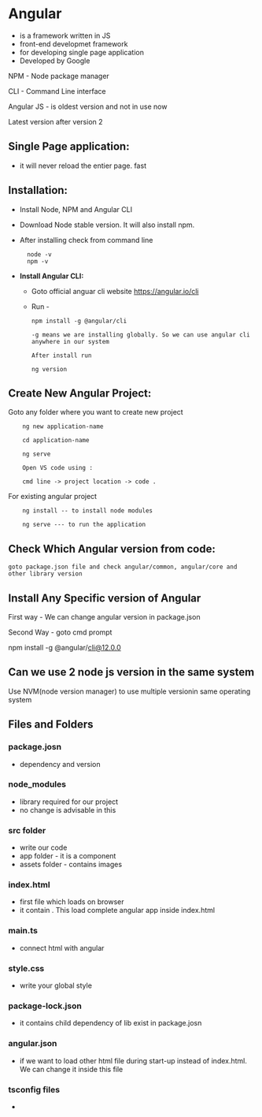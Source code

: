 # Angular

- is a framework written in JS
- front-end developmet framework
- for developing single page application
- Developed by Google

NPM - Node package manager

CLI - Command Line interface

Angular JS - is oldest version and not in use now

Latest version after version 2



## Single Page application:
- it will never reload the entier page. fast


## Installation:

- Install Node, NPM and Angular CLI
- Download Node stable version. It will also install npm.
- After installing check from command line

        node -v
        npm -v

- **Install Angular CLI:**
    - Goto official anguar cli website https://angular.io/cli
    -   Run -
            
            npm install -g @angular/cli
            
            -g means we are installing globally. So we can use angular cli anywhere in our system
            
            After install run

            ng version

## Create New Angular Project:

Goto any folder where you want to create new project

        ng new application-name

        cd application-name

        ng serve

        Open VS code using :

        cmd line -> project location -> code .


For existing angular project

        ng install -- to install node modules

        ng serve --- to run the application



## Check Which Angular version from code:

    goto package.json file and check angular/common, angular/core and other library version


## Install Any Specific version of Angular

First way - We can change angular version in package.json

Second Way - goto cmd prompt

npm install -g @angular/cli@12.0.0

## Can we use 2 node js version in the same system

Use NVM(node version manager) to use multiple versionin same operating system



## Files and Folders

### package.josn

-   dependency and version

### node_modules

- library required for our project
- no change is advisable in this


### src folder

- write our code
- app folder - it is a component
- assets folder - contains images

### index.html
- first file which loads on browser
- it contain <app-root>. This load complete angular app inside index.html

### main.ts
- connect html with angular

### style.css
- write your global style

### package-lock.json
- it contains child dependency of lib exist in package.josn

### angular.json
- if we want to load other html file during start-up instead of index.html. We can change it inside this file

### tsconfig files
- 




